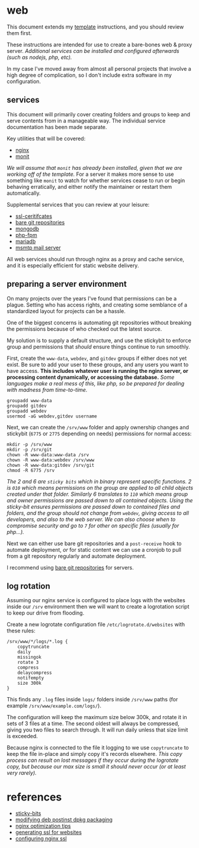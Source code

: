 
# web

This document extends my [template](template.md) instructions, and you should review them first.

These instructions are intended for use to create a bare-bones web & proxy server.  _Additional services can be installed and configured afterwards (such as nodejs, php, etc)._

In my case I've moved away from almost all personal projects that involve a high degree of complication, so I don't include extra software in my configuration.


## services

This document will primarily cover creating folders and groups to keep and serve contents from in a manageable way.  The individual service documentation has been made separate.

Key utilities that will be covered:

- [nginx](web/nginx.md)
- [monit](http://mmonit.com/monit/)

_We will assume that `monit` has already been installed, given that we are working off of the template._  For a server it makes more sense to use something like `monit` to watch for whether services cease to run or begin behaving erratically, and either notify the maintainer or restart them automatically.

Supplemental services that you can review at your leisure:

- [ssl-ceritifcates](web/ssl-certificates.md)
- [bare git repositories](web/bare-git-repositories.md)
- [mongodb](web/mongodb.md)
- [php-fpm](web/php-fpm.md)
- [mariadb](web/mariadb.md)
- [msmtp mail server](web/msmtp.md)

All web services should run through nginx as a proxy and cache service, and it is especially efficient for static website delivery.


## preparing a server environment

On many projects over the years I've found that permissions can be a plague.  Setting who has access rights, and creating some semblance of a standardized layout for projects can be a hassle.

One of the biggest concerns is automating git repositories without breaking the permissions because of who checked out the latest source.

My solution is to supply a default structure, and use the stickybit to enforce group and permissions that _should_ ensure things continue to run smoothly.

First, create the `www-data`, `webdev`, and `gitdev` groups if either does not yet exist.  Be sure to add your user to these groups, and any users you want to have access.  **This includes whatever user is running the nginx server, or processing content dynamically, or accessing the database.**  _Some languages make a real mess of this, like php, so be prepared for dealing with madness from time-to-time._

    groupadd www-data
    groupadd gitdev
    groupadd webdev
    usermod -aG webdev,gitdev username

Next, we can create the `/srv/www` folder and apply ownership changes and stickybit (`6775` or `2775` depending on needs) permissions for normal access:

    mkdir -p /srv/www
    mkdir -p /srv/git
    chown -R www-data:www-data /srv
    chown -R www-data:webdev /srv/www
    chown -R www-data:gitdev /srv/git
    chmod -R 6775 /srv

_The 2 and 6 are `sticky bits` which in binary represent specific functions.  2 is `010` which means permissions on the group are applied to all child objects created under that folder.  Similarly 6 translates to `110` which means group and owner permissions are passed down to all contained objects.  Using the sticky-bit ensures permissions are passed down to contained files and folders, and the group should not change from `webdev`, giving access to all developers, and also to the web server.  We can also choose when to compromise security and go to `7` for other on specific files (usually for php...)._

Next we can either use bare git repositories and a `post-receive` hook to automate deployment, _or_ for static content we can use a cronjob to pull from a git repository regularly and automate deployment.

I recommend using [bare git repositories](web/bare-git-repositories.md) for servers.


## log rotation

Assuming our nginx service is configured to place logs with the websites inside our `/srv` environment then we will want to create a logrotation script to keep our drive from flooding.

Create a new logrotate configuration file `/etc/logrotate.d/websites` with these rules:

    /srv/www/*/logs/*.log {
        copytruncate
        daily
        missingok
        rotate 3
        compress
        delaycompress
        notifempty
        size 300k
    }

This finds any `.log` files inside `logs/` folders inside `/srv/www` paths (for example `/srv/www/example.com/logs/`).

The configuration will keep the maximum size below 300k, and rotate it in sets of 3 files at a time.  The second oldest will always be compressed, giving you two files to search through.  It will run daily unless that size limit is exceeded.

Because nginx is connected to the file it logging to we use `copytruncate` to keep the file in-place and simply copy it's records elsewhere.  _This copy process can result on lost messages if they occur during the logrotate copy, but because our max size is small it should never occur (or at least very rarely)._


# references

- [sticky-bits](http://unix.stackexchange.com/questions/64126/why-does-chmod-1777-and-chmod-3777-both-set-the-sticky-bit)
- [modifying deb postinst dpkg packaging](https://yeupou.wordpress.com/2012/07/21/modifying-preinst-and-postinst-scripts-before-installing-a-package-with-dpkg/)
- [nginx optimization tips](http://tweaked.io/guide/nginx/)
- [generating ssl for websites](https://www.digitalocean.com/community/tutorials/how-to-create-a-ssl-certificate-on-nginx-for-ubuntu-12-04)
- [configuring nginx ssl](https://www.digicert.com/ssl-certificate-installation-nginx.htm)
